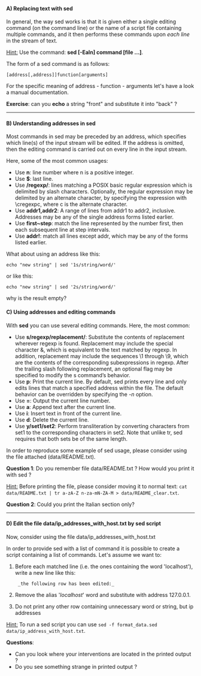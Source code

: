 
#### A) Replacing text with sed

In general, the way sed works is that it is given either a single editing command (on the command line) 
or the name of a script file containing multiple commands, and it then performs these commands 
upon *each line* in the stream of text.

<u>Hint:</u> Use the command: **sed [-Ealn] command [file ...]**.

The form of a sed command is as follows:

```
[address[,address]]function[arguments]
```
For the specific meaning of address - function - arguments let's have a look a manual documentation.

**Exercise**: can you **echo** a string "front" and substitute it into "back" ? 

-----------

#### B) Understanding addresses in sed

Most commands in sed may be preceded by an address, which specifies which line(s) of the 
input stream will be edited. If the address is omitted, then the editing command is carried 
out on every line in the input stream.

Here, some of the most common usages:
- Use **n**: line number where n is a positive integer.
- Use **$**: last line.
- Use **/regexp/**: lines matching a POSIX basic regular expression which is delimited by slash characters. 
  Optionally, the regular expression may be delimited by an alternate character, 
  by specifying the expression with \cregexpc, where c is the alternate character.
- Use **addr1,addr2**: A range of lines from addr1 to addr2, inclusive. Addresses may be any of the single 
  address forms listed earlier.
- Use **first~step**: match the line represented by the number first, then each subsequent line at step intervals.
- Use **addr!**: match all lines except addr, which may be any of the forms listed earlier.

What about using an address like this:

```
echo "new string" | sed '1s/string/word/'
```

or like this:

```
echo "new string" | sed '2s/string/word/'
```

why is the result empty?


#### C) Using addresses and editing commands

With **sed** you can use several editing commands. Here, the most common:
- Use **s/regexp/replacement/**: Substitute the contents of replacement wherever regexp is found. 
  Replacement may include the special character &, which is equivalent to the text matched by regexp. 
  In addition, replacement may include the sequences \1 through \9, which are the contents of the 
  corresponding subexpressions in regexp. After the trailing slash following replacement, 
  an optional flag may be specified to modify the s command’s behavior.
- Use **p**: Print the current line. By default, sed prints every line and only edits lines 
  that match a specified address within the file. The default behavior can be overridden by specifying the *-n* option.
- Use **=**: Output the current line number.
- Use **a**: Append text after the current line. 
- Use **i**: Insert text in front of the current line.
- Use **d**: Delete the current line.
- Use **y/set1/set2**: Perform transliteration by converting characters from set1 to the corresponding 
  characters in set2. Note that unlike tr, sed requires that both sets be of the same length.

In order to reproduce some example of sed usage, please consider using the file attached (data/README.txt).

**Question 1**: Do you remember file data/README.txt ? How would you print it with sed ? 

<u>Hint:</u> Before printing the file, please consider moving it to normal text: ```cat data/README.txt | tr a-zA-Z n-za-mN-ZA-M > data/README_clear.txt```.

**Question 2**: Could you print the Italian section only? 

-----------

#### D) Edit the file data/ip_addresses_with_host.txt by sed script

Now, consider using the file data/ip_addresses_with_host.txt

In order to provide sed with a list of command it is possible to create a script containing a list of
commands. Let's assume we want to:
1. Before each matched line (i.e. the ones containing the word 'localhost'), write a new line like this: 

        _the following row has been edited:_
2. Remove the alias '_localhost_' word and substitute with address 127.0.0.1.
3. Do not print any other row containing unnecessary word or string, but ip addresses

<u>Hint:</u> To run a sed script you can use ```sed -f format_data.sed data/ip_address_with_host.txt```.

**Questions**:
 - Can you look where your interventions are located in the printed output ? 
 - Do you see something strange in printed output ? 
